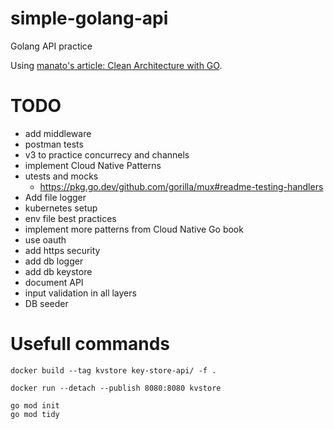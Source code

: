 # simple-golang-api
Golang API practice

Using [manato's article: Clean Architecture with GO](https://medium.com/manato/clean-architecture-with-go-bce409427d31).

# TODO

* add middleware
* postman tests
* v3 to practice concurrecy and channels
* implement Cloud Native Patterns
* utests and mocks
    * https://pkg.go.dev/github.com/gorilla/mux#readme-testing-handlers
* Add file logger
* kubernetes setup
* env file best practices
* implement more patterns from Cloud Native Go book
* use oauth
* add https security
* add db logger
* add db keystore 
* document API
* input validation in all layers
* DB seeder


# Usefull commands

```
docker build --tag kvstore key-store-api/ -f .
```

```
docker run --detach --publish 8080:8080 kvstore
```

```
go mod init
go mod tidy
```


